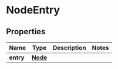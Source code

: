 
# NodeEntry

## Properties
Name | Type | Description | Notes
------------ | ------------- | ------------- | -------------
**entry** | [**Node**](Node.md) |  | 



